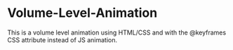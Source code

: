 # Volume-Level-Animation
This is a volume level animation using HTML/CSS and with the @keyframes CSS attribute instead of JS animation.
